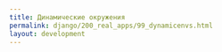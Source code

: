 ```yaml
---
title: Динамические окружения
permalink: django/200_real_apps/99_dynamicenvs.html
layout: development
---
```

